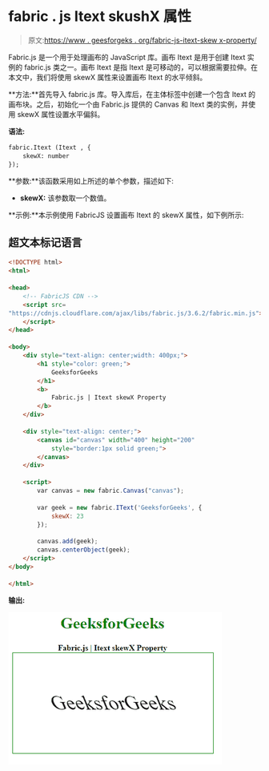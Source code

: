 # fabric . js Itext skushX 属性

> 原文:[https://www . geesforgeks . org/fabric-js-itext-skew x-property/](https://www.geeksforgeeks.org/fabric-js-itext-skewx-property/)

Fabric.js 是一个用于处理画布的 JavaScript 库。画布 Itext 是用于创建 Itext 实例的 fabric.js 类之一。画布 Itext 是指 Itext 是可移动的，可以根据需要拉伸。在本文中，我们将使用 skewX 属性来设置画布 Itext 的水平倾斜。

**方法:**首先导入 fabric.js 库。导入库后，在主体标签中创建一个包含 Itext 的画布块。之后，初始化一个由 Fabric.js 提供的 Canvas 和 Itext 类的实例，并使用 skewX 属性设置水平偏斜。

**语法:**

```html
fabric.Itext (Itext , {
    skewX: number
});
```

**参数:**该函数采用如上所述的单个参数，描述如下:

*   **skewX:** 该参数取一个数值。

**示例:**本示例使用 FabricJS 设置画布 Itext 的 skewX 属性，如下例所示:

## 超文本标记语言

```html
<!DOCTYPE html>
<html>

<head>
    <!-- FabricJS CDN -->
    <script src=
"https://cdnjs.cloudflare.com/ajax/libs/fabric.js/3.6.2/fabric.min.js">
    </script>
</head>

<body>
    <div style="text-align: center;width: 400px;">
        <h1 style="color: green;">
            GeeksforGeeks
        </h1>
        <b>
            Fabric.js | Itext skewX Property
        </b>
    </div>

    <div style="text-align: center;">
        <canvas id="canvas" width="400" height="200"
            style="border:1px solid green;">
        </canvas>
    </div>

    <script>
        var canvas = new fabric.Canvas("canvas");

        var geek = new fabric.IText('GeeksforGeeks', {
            skewX: 23
        });

        canvas.add(geek);
        canvas.centerObject(geek);
    </script>
</body>

</html>
```

**输出:**

![](img/2821aefc09fe566e9038e280ee26110c.png)